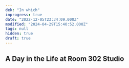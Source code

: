 ```yaml
---
dek: "In which"
inprogress: true
date: "2022-12-05T23:34:09.000Z"
modified: "2024-04-29T15:40:52.000Z"
tags: null
hidden: true
draft: true
---
```

## A Day in the Life at Room 302 Studio
